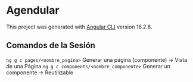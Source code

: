 # Agendular

This project was generated with [Angular CLI](https://github.com/angular/angular-cli) version 16.2.8.

## Comandos de la Sesión

`ng g c pages/<nombre_pagina>` Generar una página (componente) -> Vista de una Página
`ng g c components/<nombre_componente>` Generar un componente -> Reutilizable
